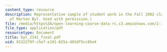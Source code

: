 ```yaml
---
content_type: resource
description: Representative sample of student work in the Fall 2002 class. (Courtesy
  of Marten Byl. Used with permission.)
file: /media/https%3A/open-learning-course-data-rc.s3.amazonaws.com/2-141-modeling-and-simulation-of-dynamic-systems-fall-2006/9132279fc5e7e191825ad81df5cc85e4_byl_2141_final.pdf
file_type: application/pdf
resourcetype: Document
title: byl_2141_final.pdf
uid: 9132279f-c5e7-e191-825a-d81df5cc85e4
---
```

